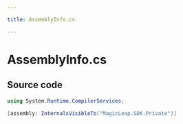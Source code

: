 ```yaml
---

title: AssemblyInfo.cs

---
```



# AssemblyInfo.cs









## Source code

```csharp
using System.Runtime.CompilerServices;

[assembly: InternalsVisibleTo("MagicLeap.SDK.Private")]
```



